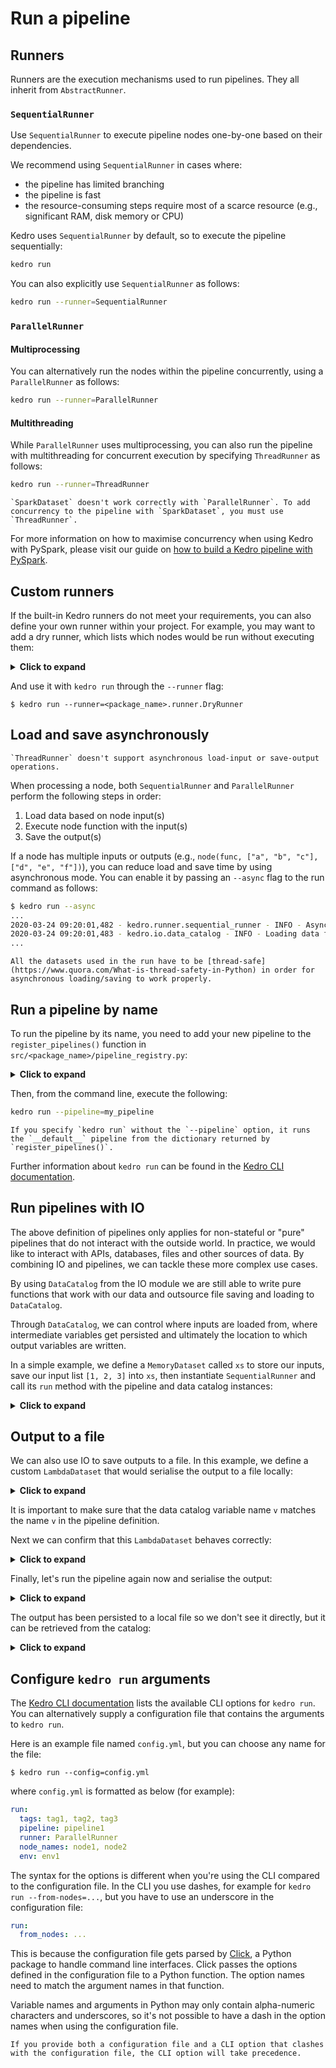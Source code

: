 # Run a pipeline

## Runners

Runners are the execution mechanisms used to run pipelines. They all inherit from `AbstractRunner`.

### `SequentialRunner`

Use `SequentialRunner` to execute pipeline nodes one-by-one based on their dependencies.

We recommend using `SequentialRunner` in cases where:

- the pipeline has limited branching
- the pipeline is fast
- the resource-consuming steps require most of a scarce resource (e.g., significant RAM, disk memory or CPU)

Kedro uses `SequentialRunner` by default, so to execute the pipeline sequentially:

```bash
kedro run
```

You can also explicitly use `SequentialRunner` as follows:

```bash
kedro run --runner=SequentialRunner
```

### `ParallelRunner`

#### Multiprocessing

You can alternatively run the nodes within the pipeline concurrently, using a `ParallelRunner` as follows:
```bash
kedro run --runner=ParallelRunner
```

#### Multithreading
While `ParallelRunner` uses multiprocessing, you can also run the pipeline with multithreading for concurrent execution by specifying `ThreadRunner` as follows:

```bash
kedro run --runner=ThreadRunner
```

```{note}
`SparkDataset` doesn't work correctly with `ParallelRunner`. To add concurrency to the pipeline with `SparkDataset`, you must use `ThreadRunner`.
```

For more information on how to maximise concurrency when using Kedro with PySpark, please visit our guide on [how to build a Kedro pipeline with PySpark](../integrations/pyspark_integration.md).

## Custom runners

If the built-in Kedro runners do not meet your requirements, you can also define your own runner within your project. For example, you may want to add a dry runner, which lists which nodes would be run without executing them:

<details>
<summary><b>Click to expand</b></summary>

```python
# in src/<package_name>/runner.py
from kedro.io import AbstractDataset, DataCatalog, MemoryDataset
from kedro.pipeline import Pipeline
from kedro.runner.runner import AbstractRunner
from pluggy import PluginManager


class DryRunner(AbstractRunner):
    """``DryRunner`` is an ``AbstractRunner`` implementation. It can be used to list which
    nodes would be run without actually executing anything. It also checks if all the
    neccessary data exists.
    """

    def create_default_dataset(self, ds_name: str) -> AbstractDataset:
        """Factory method for creating the default data set for the runner.

        Args:
            ds_name: Name of the missing data set
        Returns:
            An instance of an implementation of AbstractDataset to be used
            for all unregistered data sets.

        """
        return MemoryDataset()

    def _run(
        self,
        pipeline: Pipeline,
        catalog: DataCatalog,
        hook_manager: PluginManager = None,
        session_id: str = None,
    ) -> None:
        """The method implementing dry pipeline running.
        Example logs output using this implementation:

            kedro.runner.dry_runner - INFO - Actual run would execute 3 nodes:
            node3: identity([A]) -> [B]
            node2: identity([C]) -> [D]
            node1: identity([D]) -> [E]

        Args:
            pipeline: The ``Pipeline`` to run.
            catalog: The ``DataCatalog`` from which to fetch data.
            session_id: The id of the session.

        """
        nodes = pipeline.nodes
        self._logger.info(
            "Actual run would execute %d nodes:\n%s",
            len(nodes),
            pipeline.describe(),
        )
        self._logger.info("Checking inputs...")
        input_names = pipeline.inputs()
        missing_inputs = [
            input_name
            for input_name in input_names
            if not catalog._get_dataset(input_name).exists()
        ]
        if missing_inputs:
            raise KeyError(f"Datasets {missing_inputs} not found.")
```
</details>

And use it with `kedro run` through the `--runner` flag:

```console
$ kedro run --runner=<package_name>.runner.DryRunner
```

## Load and save asynchronously

```{note}
`ThreadRunner` doesn't support asynchronous load-input or save-output operations.
```

When processing a node, both `SequentialRunner` and `ParallelRunner` perform the following steps in order:

1. Load data based on node input(s)
2. Execute node function with the input(s)
3. Save the output(s)

If a node has multiple inputs or outputs (e.g., `node(func, ["a", "b", "c"], ["d", "e", "f"])`), you can reduce load and save time by using asynchronous mode. You can enable it by passing an `--async` flag to the run command as follows:

```bash
$ kedro run --async
...
2020-03-24 09:20:01,482 - kedro.runner.sequential_runner - INFO - Asynchronous mode is enabled for loading and saving data
2020-03-24 09:20:01,483 - kedro.io.data_catalog - INFO - Loading data from `example_iris_data` (CSVDataset)...
...
```

```{note}
All the datasets used in the run have to be [thread-safe](https://www.quora.com/What-is-thread-safety-in-Python) in order for asynchronous loading/saving to work properly.
```

## Run a pipeline by name

To run the pipeline by its name, you need to add your new pipeline to the `register_pipelines()` function in `src/<package_name>/pipeline_registry.py`:

<details>
<summary><b>Click to expand</b></summary>

```python
def register_pipelines():
    """Register the project's pipelines.

    Returns:
        A mapping from pipeline names to ``Pipeline`` objects.
    """
    pipelines = find_pipelines()
    pipelines["__default__"] = sum(pipelines.values())
    my_pipeline = pipeline(
        [
            # your definition goes here
        ]
    )
    pipelines["my_pipeline"] = my_pipeline
    return pipelines
```
</details>

Then, from the command line, execute the following:

```bash
kedro run --pipeline=my_pipeline
```

```{note}
If you specify `kedro run` without the `--pipeline` option, it runs the `__default__` pipeline from the dictionary returned by `register_pipelines()`.
```

Further information about `kedro run` can be found in the [Kedro CLI documentation](../development/commands_reference.md#run-the-project).

## Run pipelines with IO

The above definition of pipelines only applies for non-stateful or "pure" pipelines that do not interact with the outside world. In practice, we would like to interact with APIs, databases, files and other sources of data. By combining IO and pipelines, we can tackle these more complex use cases.

By using `DataCatalog` from the IO module we are still able to write pure functions that work with our data and outsource file saving and loading to `DataCatalog`.

Through `DataCatalog`, we can control where inputs are loaded from, where intermediate variables get persisted and ultimately the location to which output variables are written.

In a simple example, we define a `MemoryDataset` called `xs` to store our inputs, save our input list `[1, 2, 3]` into `xs`, then instantiate `SequentialRunner` and call its `run` method with the pipeline and data catalog instances:

<details>
<summary><b>Click to expand</b></summary>


```python
io = DataCatalog(dict(xs=MemoryDataset()))
```

```python
io.list()
```

`Output`:

```console
Out[10]: ['xs']
```

```python
io.save("xs", [1, 2, 3])
```

```python
SequentialRunner().run(pipeline, catalog=io)
```

`Output`:

```console
Out[11]: {'v': 0.666666666666667}
```
</details>



## Output to a file

We can also use IO to save outputs to a file. In this example, we define a custom `LambdaDataset` that would serialise the output to a file locally:

<details>
<summary><b>Click to expand</b></summary>


```python
def save(value):
    with open("./data/07_model_output/variance.pickle", "wb") as f:
        pickle.dump(value, f)


def load():
    with open("./data/07_model_output/variance.pickle", "rb") as f:
        return pickle.load(f)


pickler = LambdaDataset(load=load, save=save)
io.add("v", pickler)
```
</details>

It is important to make sure that the data catalog variable name `v` matches the name `v` in the pipeline definition.

Next we can confirm that this `LambdaDataset` behaves correctly:

<details>
<summary><b>Click to expand</b></summary>

```python
io.save("v", 5)
```

```python
io.load("v")
```

`Ouput`:

```Console
Out[12]: 5
```
</details>

Finally, let's run the pipeline again now and serialise the output:

<details>
<summary><b>Click to expand</b></summary>


```python
SequentialRunner().run(pipeline, catalog=io)
```

`Ouput`:

```console
Out[13]: {}
```
</details>

The output has been persisted to a local file so we don't see it directly, but it can be retrieved from the catalog:

<details>
<summary><b>Click to expand</b></summary>


```python
io.load("v")
```

`Ouput`:

```console
Out[14]: 0.666666666666667
```

```python
try:
    os.remove("./data/07_model_output/variance.pickle")
except FileNotFoundError:
    pass
```
</details>


## Configure `kedro run` arguments

The [Kedro CLI documentation](../development/commands_reference.md#run-the-project) lists the available CLI options for `kedro run`. You can alternatively supply a configuration file that contains the arguments to `kedro run`.

Here is an example file named `config.yml`, but you can choose any name for the file:


```console
$ kedro run --config=config.yml
```

where `config.yml` is formatted as below (for example):

```yaml
run:
  tags: tag1, tag2, tag3
  pipeline: pipeline1
  runner: ParallelRunner
  node_names: node1, node2
  env: env1
```

The syntax for the options is different when you're using the CLI compared to the configuration file. In the CLI you use dashes, for example for `kedro run --from-nodes=...`, but you have to use an underscore in the configuration file:

```yaml
run:
  from_nodes: ...
```

This is because the configuration file gets parsed by [Click](https://click.palletsprojects.com/en/8.1.x/), a Python package to handle command line interfaces. Click passes the options defined in the configuration file to a Python function. The option names need to match the argument names in that function.

Variable names and arguments in Python may only contain alpha-numeric characters and underscores, so it's not possible to have a dash in the option names when using the configuration file.

```{note}
If you provide both a configuration file and a CLI option that clashes with the configuration file, the CLI option will take precedence.
```
